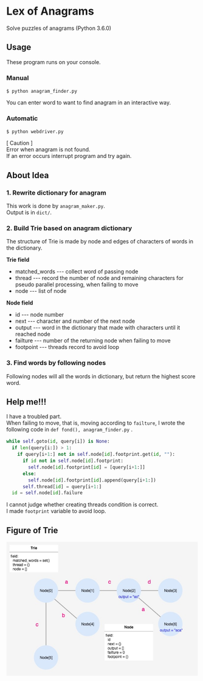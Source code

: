 # Lex of Anagrams

Solve puzzles of anagrams (Python 3.6.0)


## Usage

These program runs on your console.  

### Manual
```
$ python anagram_finder.py
```
You can enter word to want to find anagram in an interactive way.  

### Automatic
```
$ python webdriver.py
```
[ Caution ]  
Error when anagram is not found.  
If an error occurs interrupt program and try again.  

## About Idea

### 1. Rewrite dictionary for anagram  
This work is done by ``anagram_maker.py``.  
Output is in ``dict/``.  

### 2. Build Trie based on anagram dictionary  
The structure of Trie is made by node and edges of characters of words in the dictionary.  

**Trie field**  
- matched_words --- collect word of passing node
- thread --- record the number of node and remaining characters for pseudo parallel processing, when failing to move
- node --- list of node

**Node field**
- id --- node number  
- next --- character and number of the next node  
- output --- word in the dictionary that made with characters until it reached node  
- failture --- number of the returning node when failing to move  
- footpoint --- threads record to avoid loop  

### 3. Find words by following nodes
Following nodes will all the words in dictionary, but return the highest score word.  


## Help me!!!
I have a troubled part.  
When failing to move, that is, moving according to ``failture``, I wrote the following code in ``def fond(), anagram_finder.py`` .

``` python
while self.goto(id, query[i]) is None:
  if len(query[i:]) > 1:
    if query[i+1:] not in self.node[id].footprint.get(id, ""):
      if id not in self.node[id].footprint:
        self.node[id].footprint[id] = [query[i+1:]]
      else:
        self.node[id].footprint[id].append(query[i+1:])
      self.thread[id] = query[i+1:]
  id = self.node[id].failure
```

I cannot judge whether creating threads condition is correct.  
I made ``footprint`` variable to avoid loop.  


## Figure of Trie  
![anagram](https://raw.githubusercontent.com/d0iasm/images/master/anagram-lex/anagram.jpg)  


